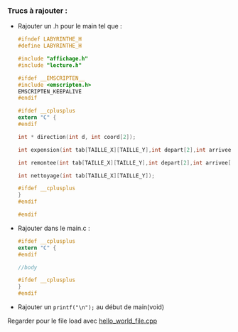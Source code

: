 ### Trucs à rajouter : 

 * Rajouter un .h pour le main tel que : 
	```c
	#ifndef LABYRINTHE_H
	#define LABYRINTHE_H

	#include "affichage.h"
	#include "lecture.h"

	#ifdef __EMSCRIPTEN__
	#include <emscripten.h>
	EMSCRIPTEN_KEEPALIVE
	#endif

	#ifdef __cplusplus
	extern "C" {
	#endif

	int * direction(int d, int coord[2]);

	int expension(int tab[TAILLE_X][TAILLE_Y],int depart[2],int arrivee[2]);

	int remontee(int tab[TAILLE_X][TAILLE_Y],int depart[2],int arrivee[2]);

	int nettoyage(int tab[TAILLE_X][TAILLE_Y]);

	#ifdef __cplusplus
	}
	#endif

	#endif
	```

 * Rajouter dans le main.c : 

	```c
	#ifdef __cplusplus
	extern "C" {
	#endif

	//body

	#ifdef __cplusplus
	}
	#endif

	```
 * Rajouter un `printf("\n");` au début de main(void)

Regarder pour le file load avec [hello_world_file.cpp](https://github.com/emscripten-core/emscripten/blob/main/test/hello_world_file.cpp)
